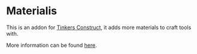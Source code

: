 # Materialis
This is an addon for [Tinkers Construct](https://www.curseforge.com/minecraft/mc-mods/tinkers-construct), it adds more materials to craft tools with.

More information can be found [here](https://www.curseforge.com/minecraft/mc-mods/materialis).

